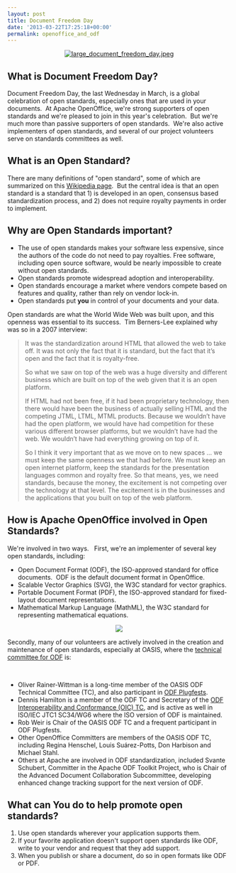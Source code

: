 ```yaml
---
layout: post
title: Document Freedom Day
date: '2013-03-22T17:25:18+00:00'
permalink: openoffice_and_odf
---
```

<p> </p> 
  <p> </p> 
  <p align="center"><a href="https://blogs.apache.org/OOo/mediaresource/48dcceda-acd3-4f7b-baf3-f94eb7bef82d"><img alt="large_document_freedom_day.jpeg" src="https://blogs.apache.org/OOo/mediaresource/48dcceda-acd3-4f7b-baf3-f94eb7bef82d" /></a> </p> 
  <h2>What is Document Freedom Day? <br /></h2> 
  <p>Document Freedom Day, the last Wednesday in March, is a global celebration of open standards, especially ones that are used in your documents.&nbsp; At Apache OpenOffice, we're strong supporters of open standards and we're pleased to join in this year's celebration.&nbsp; But we're much more than passive supporters of open standards.&nbsp; We're also active implementers of open standards, and several of our project volunteers serve on standards committees as well. <br /></p> 
  <h2>What is an Open Standard?&nbsp; <br /></h2> 
  <p>There are many definitions of &quot;open standard&quot;, some of which are summarized on this <a href="http://en.wikipedia.org/wiki/Open_standard">Wikipedia page</a>.&nbsp; But the central idea is that an open standard is a standard that 1) is developed in an open, consensus based standardization process, and 2) does not require royalty payments in order to implement.&nbsp; <br /></p> 
  <h2>Why are Open Standards important?

</h2> 
  <ul> 
    <li>The use of open standards makes your software less expensive, since 
the authors of the code do not need to pay royalties.  Free software, 
including open source
        software, would be nearly impossible to create without open 
standards.</li> 
    <li>Open standards promote widespread adoption and interoperability.<br /></li> 
    <li>Open standards encourage a market where vendors compete based on features and quality, rather than rely on vendor lock-in.</li> 
    <li>Open standards put <b>you</b> in control of your documents and your data.</li> 
  </ul> 
  <p>Open standards are what the World Wide Web was built upon, and this openness was essential to its success.&nbsp; Tim Berners-Lee explained why was so in a 2007 interview:</p> 
  <blockquote> 
    <p>It was the standardization around HTML that allowed the 
web to take off. It was not only the fact that it is standard, but the 
fact that it’s open and the fact that it is royalty-free.</p> 
    <p>So what we saw on top of the web was a huge diversity and different 
business which are built on top of the web given that it is an open 
platform.</p> 
    <p>If HTML had not been free, if it had been proprietary technology, 
then there would have been the business of actually selling HTML and the
 competing JTML, LTML, MTML products. Because we wouldn’t have had the 
open platform, we would have had competition for these various different
 browser platforms, but we wouldn’t have had the web. We wouldn’t have 
had everything growing on top of it.</p> 
    <p>So I think it very important that as we move on to new spaces … we 
must keep the same openness we that had before. We must keep an open 
internet platform, keep the standards for the presentation languages 
common and royalty free. So that means, yes, we need standards, because 
the money, the excitement is not competing over the technology at that 
level. The excitement is in the businesses and the applications that you
 built on top of the web platform.</p> 
  </blockquote> 
  <p> </p> 
  <h2>How is Apache OpenOffice involved in Open Standards?</h2> 
  <p>We're involved in two ways. &nbsp; First, we're an implementer of several key open standards, including: <br /></p> 
  <ul> 
    <li>Open Document Format (ODF), the ISO-approved standard for office documents.&nbsp; ODF is the default document format in OpenOffice.<br /></li> 
    <li>Scalable Vector Graphics (SVG), the W3C standard for vector graphics.</li> 
    <li>Portable Document Format (PDF), the ISO-approved standard for 
fixed-layout document representations.</li> 
    <li>Mathematical Markup Language (MathML), the W3C standard for 
representing mathematical equations.</li> 
  </ul> 
  <p align="center"><a href="https://www.oasis-open.org/committees/tc_home.php?wg_abbrev=office"><img src="http://opendocument.xml.org/sites/opendocument.xml.org/files/u2/odf-community.jpg" /></a></p> 
  <p>Secondly, many of our volunteers are actively involved in the creation and maintenance of open standards, especially at OASIS, where the <a href="https://www.oasis-open.org/committees/office/">technical committee for ODF</a> is:</p> 
  <p> </p> 
  <p><br /></p> 
  <ul> 
    <li>Oliver Rainer-Wittman is a long-time member of the OASIS ODF Technical Committee (TC), and also participant in <a href="http://www.odfplugfest.org/">ODF Plugfests</a>.</li> 
    <li>Dennis Hamilton is a member of the ODF TC and Secretary of the <a href="https://www.oasis-open.org/committees/oic/">ODF Interoperability and Conformance (OIC) TC</a>, and is active as well in ISO/IEC JTC1 SC34/WG6 where the ISO version of ODF is maintained.<br /></li> 
    <li>Rob Weir is Chair of the OASIS ODF TC and a frequent participant in ODF Plugfests.<br /></li> 
    <li>Other OpenOffice Committers are members of the OASIS ODF TC, including Regina Henschel, Louis<span class="gD" name="Louis Suárez-Potts"> Suárez-Potts</span><span class="go"></span>, Don Harbison and Michael Stahl.<br /></li> 
    <li>Others at Apache are involved in ODF standardization, included Svante Schubert, Committer in the Apache ODF Toolkit Project, who is Chair of the Advanced Document Collaboration Subcommittee, developing enhanced change tracking support for the next version of ODF.<br /></li> 
  </ul> 
  <h2>What can You do to help promote open standards?

</h2> 
  <ol> 
    <li>Use open standards wherever your application supports them.</li> 
    <li>If your favorite application doesn't support open standards like ODF, write to your vendor and request that they add support.<br /></li> 
    <li>When you publish or share a document, do so in open formats like ODF or PDF.<br /></li> 
  </ol> 
  <p><br /></p> 
  <ol> </ol>
